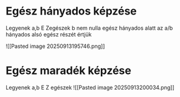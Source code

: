 # Egész hányados képzése
Legyenek a,b E Zegészek b nem nulla egész hányados alatt az a/b hányados alsó egész részét értjük

![[Pasted image 20250913195746.png]]
# Egész maradék képzése

Legyenek a,b E Z egészek
![[Pasted image 20250913200034.png]]
